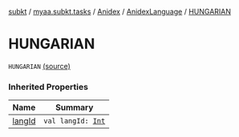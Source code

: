 [subkt](../../../index.md) / [myaa.subkt.tasks](../../index.md) / [Anidex](../index.md) / [AnidexLanguage](index.md) / [HUNGARIAN](./-h-u-n-g-a-r-i-a-n.md)

# HUNGARIAN

`HUNGARIAN` [(source)](https://github.com/Myaamori/SubKt/blob/master/src/main/kotlin/myaa/subkt/tasks/tasks.kt#L1050)

### Inherited Properties

| Name | Summary |
|---|---|
| [langId](lang-id.md) | `val langId: `[`Int`](https://kotlinlang.org/api/latest/jvm/stdlib/kotlin/-int/index.html) |

